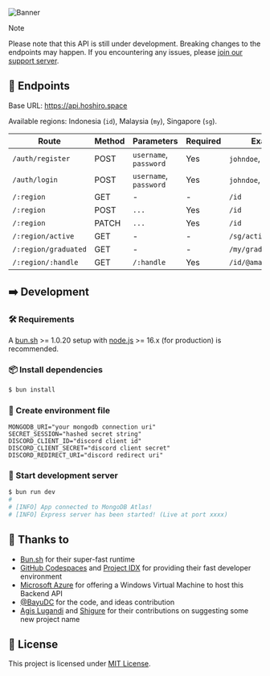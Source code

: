 ![Banner](https://ipfs.filebase.io/ipfs/QmQ6vrubUcakCixQUan7KQYXgt3c2GBnXSx9qd63J3e1By)

> [!NOTE]
> Please note that this API is still under development. Breaking changes to the endpoints may happen. If you encountering any issues, please [join our support server](https://discord.gg/dXrY2q32aN).

## 🚦 Endpoints

Base URL: https://api.hoshiro.space

Available regions: Indonesia (`id`), Malaysia (`my`), Singapore (`sg`).

| Route                | Method | Parameters             | Required | Examples               |
| -------------------- | ------ | ---------------------- | -------- | ---------------------- |
| `/auth/register`     | POST   | `username`, `password` | Yes      | `johndoe`, `john123`   |
| `/auth/login`        | POST   | `username`, `password` | Yes      | `johndoe`, `john123`   |
| `/:region`           | GET    | -                      | -        | `/id`                  |
| `/:region`           | POST   | `...`                  | Yes      | `/id`                  |
| `/:region`           | PATCH  | `...`                  | Yes      | `/id`                  |
| `/:region/active`    | GET    | -                      | -        | `/sg/active`           |
| `/:region/graduated` | GET    | -                      | -        | `/my/graduated`        |
| `/:region/:handle`   | GET    | `/:handle`             | Yes      | `/id/@amayaclorentine` |

## ➡️ Development

### 🛠️ Requirements

A [bun.sh](https://bun.sh) >= 1.0.20 setup with [node.js](https://nodejs.org) >= 16.x (for production) is recommended.

### 📦 Install dependencies

```sh
$ bun install
```

### 📝 Create environment file

```
MONGODB_URI="your mongodb connection uri"
SECRET_SESSION="hashed secret string"
DISCORD_CLIENT_ID="discord client id"
DISCORD_CLIENT_SECRET="discord client secret"
DISCORD_REDIRECT_URI="discord redirect uri"
```

### 🚀 Start development server

```sh
$ bun run dev
#
# [INFO] App connected to MongoDB Atlas!
# [INFO] Express server has been started! (Live at port xxxx)
```

## 💖 Thanks to

-   [Bun.sh](https://bun.sh) for their super-fast runtime
-   [GitHub Codespaces](https://github.com/codespaces) and [Project IDX](https://idx.dev) for providing their fast developer environment
-   [Microsoft Azure](https://azure.microsoft.com/en-us) for offering a Windows Virtual Machine to host this Backend API
-   [@BayuDC](https://github.com/BayuDC) for the code, and ideas contribution
-   [Agis Lugandi](https://www.instagram.com/lugandiagis) and [Shigure](https://www.facebook.com/ahmad.supriono.359) for their contributions on suggesting some new project name

## 📃 License

This project is licensed under [MIT License](./LICENSE).
